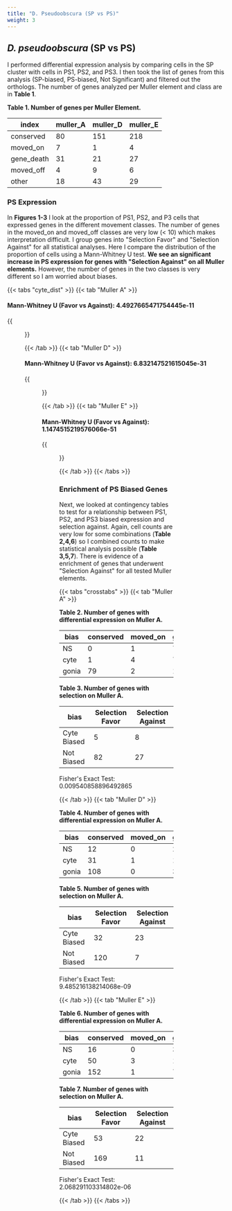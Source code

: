 ```yaml
---
title: "D. Pseudoobscura (SP vs PS)"
weight: 3
---
```


## *D. pseudoobscura* (SP vs PS)

I performed differential expression analysis by comparing cells in the SP cluster with cells in PS1, PS2, and PS3.
I then took the list of genes from this analysis (SP-biased, PS-biased, Not Significant) and filtered out the orthologs.
The number of genes analyzed per Muller element and class are in **Table 1**.

**Table 1. Number of genes per Muller Element.**

| index            |   muller_A |   muller_D |   muller_E |
|------------------|------------|------------|------------|
| conserved        |         80 |        151 |        218 |
| moved_on         |          7 |          1 |          4 |
| gene_death       |         31 |         21 |         27 |
| moved_off        |          4 |          9 |          6 |
| other            |         18 |         43 |         29 |

### PS Expression

In **Figures 1-3** I look at the proportion of PS1, PS2, and P3 cells that expressed genes in the different movement classes.
The number of genes in the moved_on and moved_off classes are very low (< 10) which makes interpretation difficult.
I group genes into "Selection Favor" and "Selection Against" for all statistical analyses.
Here I compare the distribution of the proportion of cells using a Mann-Whitney U test.
**We see an significant increase in PS expression for genes with "Selection Against" on all Muller elements.**
However, the number of genes in the two classes is very different so I am worried about biases.

{{< tabs "cyte_dist" >}}
{{< tab "Muller A" >}}

#### Mann-Whitney U (Favor vs Against): 4.4927665471754445e-11

{{<figure src="../neox_analysis_boxplot_gonia_vs_ps_dpse_muller_A.svg" width="100%"
caption="<b>Figure 1. Gene movement on/off of Muller element A.</b> ">}}

{{< /tab >}}
{{< tab "Muller D" >}}

#### Mann-Whitney U (Favor vs Against): 6.832147521615045e-31

{{<figure src="../neox_analysis_boxplot_gonia_vs_ps_dpse_muller_D.svg" width="100%"
caption="<b>Figure 2. Gene movement on/off of Muller element D.</b>">}}

{{< /tab >}}
{{< tab "Muller E" >}}

#### Mann-Whitney U (Favor vs Against): 1.1474515219576066e-51

{{<figure src="../neox_analysis_boxplot_gonia_vs_ps_dpse_muller_E.svg" width="100%"
caption="<b>Figure 3. Gene movement on/off of Muller element E.</b>">}}

{{< /tab >}}
{{< /tabs >}}

### Enrichment of PS Biased Genes

Next, we looked at contingency tables to test for a relationship between PS1, PS2, and PS3 biased expression and selection against.
Again, cell counts are very low for some combinations (**Table 2,4,6**) so I combined counts to make statistical analysis possible (**Table 3,5,7**).
There is evidence of a enrichment of genes that underwent "Selection Against" for all tested Muller elements.

{{< tabs "crosstabs" >}}
{{< tab "Muller A" >}}

**Table 2. Number of genes with differential expression on Muller A.**

| bias   |   conserved |   moved_on |   gene_death |   moved_off |
|--------|-------------|------------|--------------|-------------|
| NS     |           0 |          1 |            7 |           0 |
| cyte   |           1 |          4 |            7 |           1 |
| gonia  |          79 |          2 |           17 |           3 |

**Table 3. Number of genes with selection on Muller A.**

| bias        |   Selection Favor |   Selection Against |
|-------------|-------------------|---------------------|
| Cyte Biased |                 5 |                   8 |
| Not Biased  |                82 |                  27 |

Fisher's Exact Test: 0.009540858896492865

{{< /tab >}}
{{< tab "Muller D" >}}

**Table 4. Number of genes with differential expression on Muller A.**

| bias   |   conserved |   moved_on |   gene_death |   moved_off |
|--------|-------------|------------|--------------|-------------|
| NS     |          12 |          0 |            2 |           1 |
| cyte   |          31 |          1 |           16 |           7 |
| gonia  |         108 |          0 |            3 |           1 |

**Table 5. Number of genes with selection on Muller A.**

| bias        |   Selection Favor |   Selection Against |
|-------------|-------------------|---------------------|
| Cyte Biased |                32 |                  23 |
| Not Biased  |               120 |                   7 |

Fisher's Exact Test: 9.485216138214068e-09

{{< /tab >}}
{{< tab "Muller E" >}}

**Table 6. Number of genes with differential expression on Muller A.**

| bias   |   conserved |   moved_on |   gene_death |   moved_off |
|--------|-------------|------------|--------------|-------------|
| NS     |          16 |          0 |            3 |           1 |
| cyte   |          50 |          3 |           17 |           5 |
| gonia  |         152 |          1 |            7 |           0 |

**Table 7. Number of genes with selection on Muller A.**

| bias        |   Selection Favor |   Selection Against |
|-------------|-------------------|---------------------|
| Cyte Biased |                53 |                  22 |
| Not Biased  |               169 |                  11 |

Fisher's Exact Test: 2.068291103314802e-06

{{< /tab >}}
{{< /tabs >}}